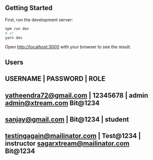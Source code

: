## Getting Started

First, run the development server:

```bash
npm run dev
# or
yarn dev
```
Open [http://localhost:3000](http://localhost:3000) with your browser to see the result.

Users
---------------------------------------------------------------------------
USERNAME                    |     PASSWORD             |       ROLE
---------------------------------------------------------------------------
yatheendra72@gmail.com      |     12345678             |       admin
admin@xtream.com                  Bit@1234
---------------------------------------------------------------------------
sanjay@gmail.com            |     Bit@1234             |       student
---------------------------------------------------------------------------
testingagain@mailinator.com |     Test@1234            |       instructor
sagarxtream@mailinator.com        Bit@1234
---------------------------------------------------------------------------

